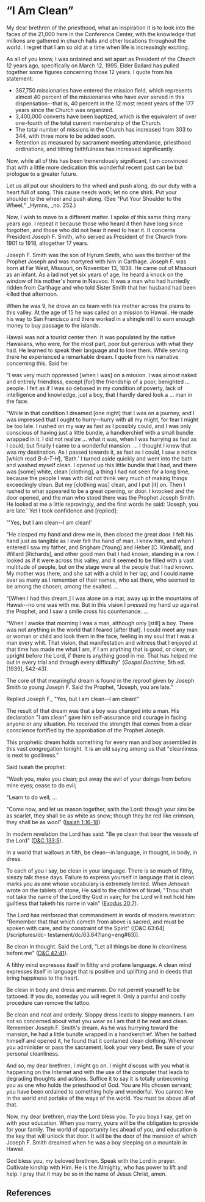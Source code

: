 # “I Am Clean”

My dear brethren of the priesthood, what an inspiration it is to look into the
faces of the 21,000 here in the Conference Center, with the knowledge that
millions are gathered in church halls and other locations throughout the
world. I regret that I am so old at a time when life is increasingly exciting.

As all of you know, I was ordained and set apart as President of the Church 12
years ago, specifically on March 12, 1995. Elder Ballard has pulled together
some figures concerning those 12 years. I quote from his statement:

  * 387,750 missionaries have entered the mission field, which represents almost 40 percent of the missionaries who have ever served in this dispensation--that is, 40 percent in the 12 most recent years of the 177 years since the Church was organized. 
  * 3,400,000 converts have been baptized, which is the equivalent of over one-fourth of the total current membership of the Church. 
  * The total number of missions in the Church has increased from 303 to 344, with three more to be added soon. 
  * Retention as measured by sacrament meeting attendance, priesthood ordinations, and tithing faithfulness has increased significantly. 

Now, while all of this has been tremendously significant, I am convinced that
with a little more dedication this wonderful recent past can be but prologue
to a greater future.

Let us all put our shoulders to the wheel and push along, do our duty with a
heart full of song. This cause needs work; let no one shirk. Put your shoulder
to the wheel and push along. (See "Put Your Shoulder to the Wheel," _Hymns,
_no. 252.)

Now, I wish to move to a different matter. I spoke of this same thing many
years ago. I repeat it because those who heard it then have long since
forgotten, and those who did not hear it need to hear it. It concerns
President Joseph F. Smith, who served as President of the Church from 1901 to
1918, altogether 17 years.

Joseph F. Smith was the son of Hyrum Smith, who was the brother of the Prophet
Joseph and was martyred with him in Carthage. Joseph F. was born at Far West,
Missouri, on November 13, 1838. He came out of Missouri as an infant. As a lad
not yet six years of age, he heard a knock on the window of his mother's home
in Nauvoo. It was a man who had hurriedly ridden from Carthage and who told
Sister Smith that her husband had been killed that afternoon.

When he was 9, he drove an ox team with his mother across the plains to this
valley. At the age of 15 he was called on a mission to Hawaii. He made his way
to San Francisco and there worked in a shingle mill to earn enough money to
buy passage to the islands.

Hawaii was not a tourist center then. It was populated by the native
Hawaiians, who were, for the most part, poor but generous with what they had.
He learned to speak their language and to love them. While serving there he
experienced a remarkable dream. I quote from his narrative concerning this.
Said he:

"I was very much oppressed [when I was] on a mission. I was almost naked and
entirely friendless, except [for] the friendship of a poor, benighted ...
people. I felt as if I was so debased in my condition of poverty, lack of
intelligence and knowledge, just a boy, that I hardly dared look a ... man in
the face.

"While in that condition I dreamed [one night] that I was on a journey, and I
was impressed that I ought to hurry--hurry with all my might, for fear I might
be too late. I rushed on my way as fast as I possibly could, and I was only
conscious of having just a little bundle, a handkerchief with a small bundle
wrapped in it. I did not realize ... what it was, when I was hurrying as fast as
I could; but finally I came to a wonderful mansion. ... I thought I knew that
was my destination. As I passed towards it, as fast as I could, I saw a notice
[which read _B-A-T-H_], 'Bath.' I turned aside quickly and went into the bath
and washed myself clean. I opened up this little bundle that I had, and there
was [some] white, clean [clothing], a thing I had not seen for a long time,
because the people I was with did not think very much of making things
exceedingly clean. But my [clothing was] clean, and I put [it] on. Then I
rushed to what appeared to be a great opening, or door. I knocked and the door
opened, and the man who stood there was the Prophet Joseph Smith. He looked at
me a little reprovingly, and the first words he said: 'Joseph, you are late.'
Yet I took confidence and [replied]:

"'Yes, but I am clean--I am clean!'

"He clasped my hand and drew me in, then closed the great door. I felt his
hand just as tangible as I ever felt the hand of man. I knew him, and when I
entered I saw my father, and Brigham [Young] and Heber [C. Kimball], and
Willard [Richards], and other good men that I had known, standing in a row. I
looked as if it were across this valley, and it seemed to be filled with a
vast multitude of people, but on the stage were all the people that I had
known. My mother was there, and she sat with a child in her lap; and I could
name over as many as I remember of their names, who sat there, who seemed to
be among the chosen, among the exalted. ...

"[When I had this dream,] I was alone on a mat, away up in the mountains of
Hawaii--no one was with me. But in this vision I pressed my hand up against
the Prophet, and I saw a smile cross his countenance. ...

"When I awoke that morning I was a man, although only [still] a boy. There was
not anything in the world that I feared [after that]. I could meet any man or
woman or child and look them in the face, feeling in my soul that I was a man
every whit. That vision, that manifestation and witness that I enjoyed at that
time has made me what I am, if I am anything that is good, or clean, or
upright before the Lord, if there is anything good in me. That has helped me
out in every trial and through every difficulty" (_Gospel Doctrine,_ 5th ed.
[1939], 542-43).

The core of that meaningful dream is found in the reproof given by Joseph
Smith to young Joseph F. Said the Prophet, "Joseph, you are late."

Replied Joseph F., "Yes, but I am clean--I am clean!"

The result of that dream was that a boy was changed into a man. His
declaration "I am clean" gave him self-assurance and courage in facing anyone
or any situation. He received the strength that comes from a clear conscience
fortified by the approbation of the Prophet Joseph.

This prophetic dream holds something for every man and boy assembled in this
vast congregation tonight. It is an old saying among us that "cleanliness is
next to godliness."

Said Isaiah the prophet:

"Wash you, make you clean; put away the evil of your doings from before mine
eyes; cease to do evil;

"Learn to do well; ...

"Come now, and let us reason together, saith the Lord: though your sins be as
scarlet, they shall be as white as snow; though they be red like crimson, they
shall be as wool" ([Isaiah 1:16-18](/scriptures/ot/isa/1.16-18?lang=eng#15)).

In modern revelation the Lord has said: "Be ye clean that bear the vessels of
the Lord" ([D&amp;C 133:5](/scriptures/dc-testament/dc/133.5?lang=eng#4)).

In a world that wallows in filth, be clean--in language, in thought, in body,
in dress.

To each of you I say, be clean in your language. There is so much of filthy,
sleazy talk these days. Failure to express yourself in language that is clean
marks you as one whose vocabulary is extremely limited. When Jehovah wrote on
the tablets of stone, He said to the children of Israel, "Thou shalt not take
the name of the Lord thy God in vain; for the Lord will not hold him guiltless
that taketh his name in vain" ([Exodus
20:7](/scriptures/ot/ex/20.7?lang=eng#6)).

The Lord has reinforced that commandment in words of modern revelation:
"Remember that that which cometh from above is sacred, and must be spoken with
care, and by constraint of the Spirit" ([D&amp;C 63:64](/scriptures/dc-
testament/dc/63.64?lang=eng#63)).

Be clean in thought. Said the Lord, "Let all things be done in cleanliness
before me" ([D&amp;C 42:41](/scriptures/dc-testament/dc/42.41?lang=eng#40)).

A filthy mind expresses itself in filthy and profane language. A clean mind
expresses itself in language that is positive and uplifting and in deeds that
bring happiness to the heart.

Be clean in body and dress and manner. Do not permit yourself to be tattooed.
If you do, someday you will regret it. Only a painful and costly procedure can
remove the tattoo.

Be clean and neat and orderly. Sloppy dress leads to sloppy manners. I am not
so concerned about what you wear as I am that it be neat and clean. Remember
Joseph F. Smith's dream. As he was hurrying toward the mansion, he had a
little bundle wrapped in a handkerchief. When he bathed himself and opened it,
he found that it contained clean clothing. Whenever you administer or pass the
sacrament, look your very best. Be sure of your personal cleanliness.

And so, my dear brethren, I might go on. I might discuss with you what is
happening on the Internet and with the use of the computer that leads to
degrading thoughts and actions. Suffice it to say it is totally unbecoming you
as one who holds the priesthood of God. You are His chosen servant; you have
been ordained to something holy and wonderful. You cannot live in the world
and partake of the ways of the world. You must be above all of that.

Now, my dear brethren, may the Lord bless you. To you boys I say, get on with
your education. When you marry, yours will be the obligation to provide for
your family. The world of opportunity lies ahead of you, and education is the
key that will unlock that door. It will be the door of the mansion of which
Joseph F. Smith dreamed when he was a boy sleeping on a mountain in Hawaii.

God bless you, my beloved brethren. Speak with the Lord in prayer. Cultivate
kinship with Him. He is the Almighty, who has power to lift and help. I pray
that it may be so in the name of Jesus Christ, amen.

## References

